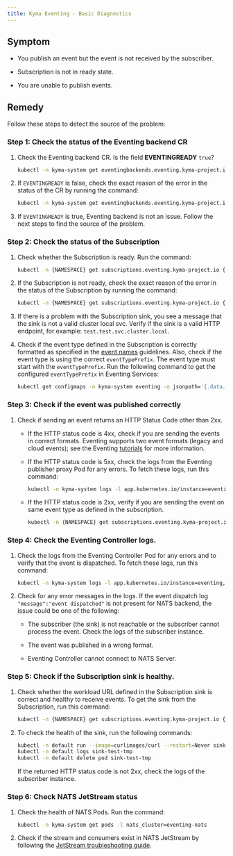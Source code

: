 ```yaml
---
title: Kyma Eventing - Basic Diagnostics
---
```


## Symptom

- You publish an event but the event is not received by the subscriber.

- Subscription is not in ready state.

- You are unable to publish events.

## Remedy

Follow these steps to detect the source of the problem:

### Step 1: Check the status of the Eventing backend CR

1. Check the Eventing backend CR. Is the field **EVENTINGREADY** `true`?
   
    ```bash
    kubectl -n kyma-system get eventingbackends.eventing.kyma-project.io
    ```

2. If `EVENTINGREADY` is false, check the exact reason of the error in the status of the CR by running the command:

    ```bash
    kubectl -n kyma-system get eventingbackends.eventing.kyma-project.io eventing-backend -o yaml
    ```
3. If `EVENTINGREADY` is true, Eventing backend is not an issue. Follow the next steps to find the source of the problem.

### Step 2: Check the status of the Subscription

1. Check whether the Subscription is ready. Run the command:

    ```bash
    kubectl -n {NAMESPACE} get subscriptions.eventing.kyma-project.io {NAME}
    ```

2. If the Subscription is not ready, check the exact reason of the error in the status of the Subscription by running the command:

    ```bash
    kubectl -n {NAMESPACE} get subscriptions.eventing.kyma-project.io {NAME} -o yaml
    ```

3. If there is a problem with the Subscription sink, you see a message that the sink is not a valid cluster local svc. 
Verify if the sink is a valid HTTP endpoint, for example: `test.test.svc.cluster.local`.

4. Check if the event type defined in the Subscription is correctly formatted as specified in the [event names](../../05-technical-reference/evnt-01-event-names.md) guidelines.
Also, check if the event type is using the correct `eventTypePrefix`. The event type must start with the `eventTypePrefix`. Run the following command to get the configured `eventTypePrefix` in Eventing Services:
    ```bash
    kubectl get configmaps -n kyma-system eventing -o jsonpath='{.data.eventTypePrefix}'
    ```

### Step 3: Check if the event was published correctly

1. Check if sending an event returns an HTTP Status Code other than 2xx.

   - If the HTTP status code is 4xx, check if you are sending the events in correct formats. Eventing supports two event formats (legacy and cloud events); see the Eventing [tutorials](../../03-tutorials/00-eventing) for more information.

   - If the HTTP status code is 5xx, check the logs from the Eventing publisher proxy Pod for any errors. To fetch these logs, run this command:
       ```bash
       kubectl -n kyma-system logs -l app.kubernetes.io/instance=eventing,app.kubernetes.io/name=eventing-publisher-proxy
       ```

   - If the HTTP status code is 2xx, verify if you are sending the event on same event type as defined in the subscription.
     ```bash
     kubectl -n {NAMESPACE} get subscriptions.eventing.kyma-project.io {NAME} -o jsonpath='{.spec.filter.filters}'
     ```

### Step 4: Check the Eventing Controller logs.

1. Check the logs from the Eventing Controller Pod for any errors and to verify that the event is dispatched.
To fetch these logs, run this command:

    ```bash
    kubectl -n kyma-system logs -l app.kubernetes.io/instance=eventing,app.kubernetes.io/name=controller
    ```

2. Check for any error messages in the logs. If the event dispatch log `"message":"event dispatched"` is not present for NATS backend, the issue could be one of the following:

   - The subscriber (the sink) is not reachable or the subscriber cannot process the event. Check the logs of the subscriber instance.

   - The event was published in a wrong format.

   - Eventing Controller cannot connect to NATS Server.

### Step 5: Check if the Subscription sink is healthy.

1. Check whether the workload URL defined in the Subscription sink is correct and healthy to receive events. To get the sink from the Subscription, run this command:

    ```bash
    kubectl -n {NAMESPACE} get subscriptions.eventing.kyma-project.io {NAME} -o jsonpath='{.spec.sink}'
    ```

2. To check the health of the sink, run the following commands:

    ```bash
    kubectl -n default run --image=curlimages/curl --restart=Never sink-test-tmp -- curl --head {SINK_URL}
    kubectl -n default logs sink-test-tmp 
    kubectl -n default delete pod sink-test-tmp
    ```

    If the returned HTTP status code is not 2xx, check the logs of the subscriber instance.

### Step 6: Check NATS JetStream status

1. Check the health of NATS Pods. Run the command:

    ```bash
    kubectl -n kyma-system get pods -l nats_cluster=eventing-nats
    ```

2. Check if the stream and consumers exist in NATS JetStream by following the [JetStream troubleshooting guide](evnt-02-jetstream-troubleshooting.md).







